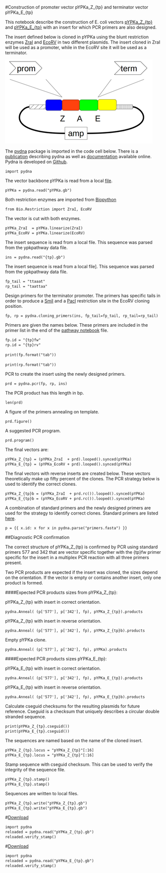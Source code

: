 #Construction of promoter vector pYPKa_Z_{tp} and terminator vector pYPKa_E_{tp}

This notebook describe the construction of E. coli vectors [pYPKa_Z_{tp}](pYPKa_Z_{tp}.gb) and [pYPKa_E_{tp}](pYPKa_E_{tp}.gb)
with an insert for which PCR primers are also designed.

The insert defined below is cloned in pYPKa using the blunt restriction 
enzymes [ZraI](http://rebase.neb.com/rebase/enz/ZraI.html) and [EcoRV](http://rebase.neb.com/rebase/enz/EcoRV.html) in 
two different plasmids. The insert cloned in ZraI will be used as a promoter, while in the EcoRV site it will be used as a 
terminator.

![pYPKa_Z and pYPKa_E plasmids](pYPK_ZE.png "pYPKa_Z and pYPKa_E plasmids")

The [pydna](https://pypi.python.org/pypi/pydna/) package is imported in the code cell below. 
There is a [publication](http://www.biomedcentral.com/1471-2105/16/142) describing pydna as well as
[documentation](http://pydna.readthedocs.org/en/latest/) available online. 
Pydna is developed on [Github](https://github.com/BjornFJohansson/pydna). 

	import pydna

The vector backbone pYPKa is read from a local [file](pYPKa.gb).

	pYPKa = pydna.read("pYPKa.gb")

Both restriction enzymes are imported from [Biopython](http://biopython.org/wiki/Main_Page)

	from Bio.Restriction import ZraI, EcoRV

The vector is cut with both enzymes.

	pYPKa_ZraI  = pYPKa.linearize(ZraI)
	pYPKa_EcoRV = pYPKa.linearize(EcoRV)

The insert sequence is read from a local file. This sequence was parsed from the ypkpathway data file.

	ins = pydna.read("{tp}.gb")

The insert sequence is read from a local file]. This sequence was parsed from the ypkpathway data file.

	fp_tail = "ttaaat"
	rp_tail = "taattaa"

Design primers for the terminator promoter. The primers has specific tails in order to produce 
a [SmiI](http://rebase.neb.com/rebase/enz/SmiI.html) and a [PacI](http://rebase.neb.com/rebase/enz/PacI.html) restriction site in the EcoRV cloning position.

	fp, rp = pydna.cloning_primers(ins, fp_tail=fp_tail, rp_tail=rp_tail)

Primers are given the names below. These primers are included in the primer list in the end of the [pathway notebook](pw.ipynb) file.

	fp.id = "{tp}fw"
	rp.id = "{tp}rv"

	print(fp.format("tab"))

	print(rp.format("tab"))

PCR to create the insert using the newly designed primers.

	prd = pydna.pcr(fp, rp, ins)

The PCR product has this length in bp.

	len(prd)

A figure of the primers annealing on template.

	prd.figure()

A suggested PCR program.

	prd.program()

The final vectors are:

	pYPKa_Z_{tp} = (pYPKa_ZraI  + prd).looped().synced(pYPKa)
	pYPKa_E_{tp} = (pYPKa_EcoRV + prd).looped().synced(pYPKa)

The final vectors with reverse inserts are created below. These vectors theoretically make up
fifty percent of the clones. The PCR strategy below is used to identify the correct clones.

	pYPKa_Z_{tp}b = (pYPKa_ZraI  + prd.rc()).looped().synced(pYPKa)
	pYPKa_E_{tp}b = (pYPKa_EcoRV + prd.rc()).looped().synced(pYPKa)

A combination of standard primers and the newly designed primers are 
used for the strategy to identify correct clones.
Standard primers are listed [here](primers.fasta).

	p = {{ x.id: x for x in pydna.parse("primers.fasta") }}

##Diagnostic PCR confirmation

The correct structure of pYPKa_Z_{tp} is confirmed by PCR using standard primers
577 and 342 that are vector specific together with the {tp}fw primer specific for the insert 
in a multiplex PCR reaction with 
all three primers present.

Two PCR products are expected if the insert was cloned, the sizes depend 
on the orientation. If the vector is empty or contains another insert, only one
product is formed.

####Expected PCR products sizes from pYPKa_Z_{tp}:

pYPKa_Z_{tp} with insert in correct orientation.

    pydna.Anneal( (p['577'], p['342'], fp), pYPKa_Z_{tp}).products

pYPKa_Z_{tp} with insert in reverse orientation.

    pydna.Anneal( (p['577'], p['342'], fp), pYPKa_Z_{tp}b).products

Empty pYPKa clone.

    pydna.Anneal( (p['577'], p['342'], fp), pYPKa).products

####Expected PCR products sizes pYPKa_E_{tp}:

pYPKa_E_{tp} with insert in correct orientation.

    pydna.Anneal( (p['577'], p['342'], fp), pYPKa_E_{tp}).products

pYPKa_E_{tp} with insert in reverse orientation.

    pydna.Anneal( (p['577'], p['342'], fp), pYPKa_E_{tp}b).products


Calculate cseguid checksums for the resulting plasmids for future reference.
Cseguid is a checksum that uniquely describes a circular double stranded 
sequence.

	print(pYPKa_Z_{tp}.cseguid())
	print(pYPKa_E_{tp}.cseguid())

The sequences are named based on the name of the cloned insert.

	pYPKa_Z_{tp}.locus = "pYPKa_Z_{tp}"[:16]
	pYPKa_E_{tp}.locus = "pYPKa_Z_{tp}"[:16]

Stamp sequence with cseguid checksum. This can be used to verify the 
integrity of the sequence file.

	pYPKa_Z_{tp}.stamp()
	pYPKa_E_{tp}.stamp()

Sequences are written to local files.

	pYPKa_Z_{tp}.write("pYPKa_Z_{tp}.gb")
	pYPKa_E_{tp}.write("pYPKa_E_{tp}.gb")

#[Download](pYPKa_Z_{tp}.gb)

	import pydna
	reloaded = pydna.read("pYPKa_Z_{tp}.gb")
	reloaded.verify_stamp()

#[Download](pYPKa_E_{tp}.gb)

	import pydna
	reloaded = pydna.read("pYPKa_E_{tp}.gb")
	reloaded.verify_stamp()

